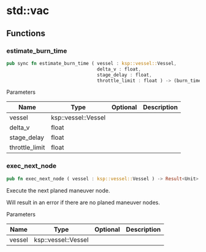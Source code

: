 # std::vac



## Functions


### estimate_burn_time

```rust
pub sync fn estimate_burn_time ( vessel : ksp::vessel::Vessel,
                                 delta_v : float,
                                 stage_delay : float,
                                 throttle_limit : float ) -> (burn_time : float, half_burn_time : float)
```



Parameters

Name | Type | Optional | Description
--- | --- | --- | ---
vessel | ksp::vessel::Vessel |  | 
delta_v | float |  | 
stage_delay | float |  | 
throttle_limit | float |  | 

### exec_next_node

```rust
pub fn exec_next_node ( vessel : ksp::vessel::Vessel ) -> Result<Unit>
```

Execute the next planed maneuver node.

Will result in an error if there are no planed maneuver nodes.

Parameters

Name | Type | Optional | Description
--- | --- | --- | ---
vessel | ksp::vessel::Vessel |  | 
